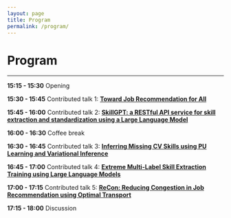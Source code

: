 ```yaml
---
layout: page
title: Program
permalink: /program/
---
```

# Program
---

**15:15 - 15:30** Opening

**15:30 - 15:45** Contributed talk 1: [__Toward Job Recommendation for All__](/ecmlpkdd2023/papers/ai4hrpes2023_paper_144.pdf)

**15:45 - 16:00** Contributed talk 2: [__SkillGPT: a RESTful API service for skill extraction and standardization using a Large Language Model__](/ecmlpkdd2023/papers/ai4hrpes2023_paper_66.pdf)

**16:00 - 16:30** Coffee break

**16:30 - 16:45** Contributed talk 3: [__Inferring Missing CV Skills using PU Learning and Variational Inference__](/ecmlpkdd2023/papers/ai4hrpes2023_paper_152.pdf)

**16:45 - 17:00** Contributed talk 4: [__Extreme Multi-Label Skill Extraction Training using Large Language Models__](/ecmlpkdd2023/papers/ai4hrpes2023_paper_173.pdf)

**17:00 - 17:15** Contributed talk 5: [__ReCon: Reducing Congestion in Job Recommendation using Optimal Transport__](/ecmlpkdd2023/papers/ai4hrpes2023_paper_92.pdf)

**17:15 - 18:00** Discussion



